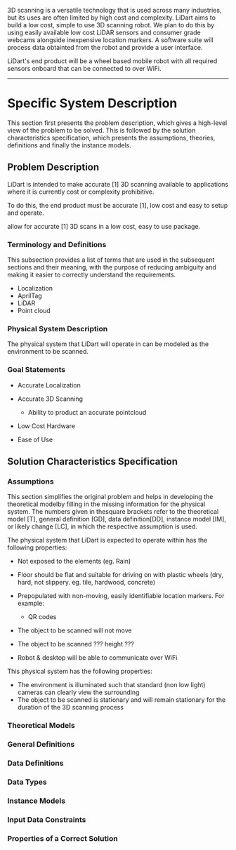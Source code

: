 3D scanning is a versatile technology that is used across many industries, but its uses are often limited by high cost and complexity. LiDart aims to build a low cost, simple to use 3D scanning robot. We plan to do this by using easily available low cost LiDAR sensors and consumer grade webcams alongside inexpensive location markers. A software suite will process data obtainted from the robot and provide a user interface. 

LiDart's end product will be a wheel based mobile robot with all required sensors onboard that can be connected to over WiFi.

----------------------------

# Specific System Description

This section first presents the problem description, which gives a high-level view of the problem to be solved. This is followed by the solution characteristics specification, which presents the assumptions, theories, definitions and finally the instance models.

## Problem Description

LiDart is intended to make accurate [1] 3D scanning available to applications where it is currently cost or complexity prohibitive.

To do this, the end product must be accurate [1], low cost and easy to setup and operate.

allow for accurate [1] 3D scans in a low cost, easy to use package.

### Terminology and Definitions

This subsection provides a list of terms that are used in the subsequent sections and their meaning, with the purpose of reducing ambiguity and making it easier to correctly understand the requirements.

- Localization
- AprilTag
- LiDAR
- Point cloud

### Physical System Description

The physical system that LiDart will operate in can be modeled as the environment to be scanned.

### Goal Statements

- Accurate Localization

- Accurate 3D Scanning
    - Ability to product an accurate pointcloud 

- Low Cost Hardware

- Ease of Use

## Solution Characteristics Specification

### Assumptions

This section simplifies the original problem and helps in developing the theoretical modelby  filling  in  the  missing  information  for  the  physical  system.   The  numbers  given  in  thesquare brackets refer to the theoretical model [T], general definition [GD], data definition[DD], instance model [IM], or likely change [LC], in which the respective assumption is used.


The physical system that LiDart is expected to operate within has the following properties:

- Not exposed to the elements (eg. Rain)
- Floor should be flat and suitable for driving on with plastic wheels (dry, hard, not slippery. eg. tile, hardwood, concrete)
- Prepopulated with non-moving, easily identifiable location markers. For example:
    - QR codes
- The object to be scanned will not move

- The object to be scanned ??? height ???

- Robot & desktop will be able to communicate over WiFi

 This physical system has the following properties:

- The environment is illuminated such that standard (non low light) cameras can clearly view the surrounding
- The object to be scanned is stationary and will remain stationary for the duration of the 3D scanning process

### Theoretical Models



### General Definitions

### Data Definitions

### Data Types

### Instance Models

### Input Data Constraints

### Properties of a Correct Solution